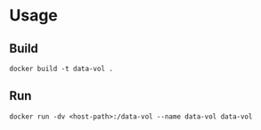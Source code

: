 Usage
=====

Build
-----

```
docker build -t data-vol .
```

Run
---

```
docker run -dv <host-path>:/data-vol --name data-vol data-vol
```